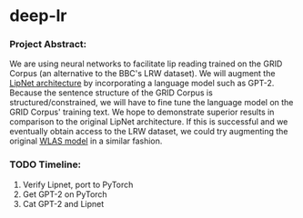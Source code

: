 # deep-lr

### Project Abstract:

We are using neural networks to facilitate lip reading trained on the GRID Corpus (an alternative to the BBC's LRW dataset). We will augment the [LipNet architecture](https://arxiv.org/pdf/1611.01599.pdf) by incorporating a language model such as GPT-2. Because the sentence structure of the GRID Corpus is structured/constrained, we will have to fine tune the language model on the GRID Corpus' training text. We hope to demonstrate superior results in comparison to the original LipNet architecture. If this is successful and we eventually obtain access to the LRW dataset, we could try augmenting the original [WLAS model](https://arxiv.org/pdf/1611.05358.pdf) in a similar fashion.   

### TODO Timeline:

1) Verify Lipnet, port to PyTorch
2) Get GPT-2 on PyTorch
3) Cat GPT-2 and Lipnet 

